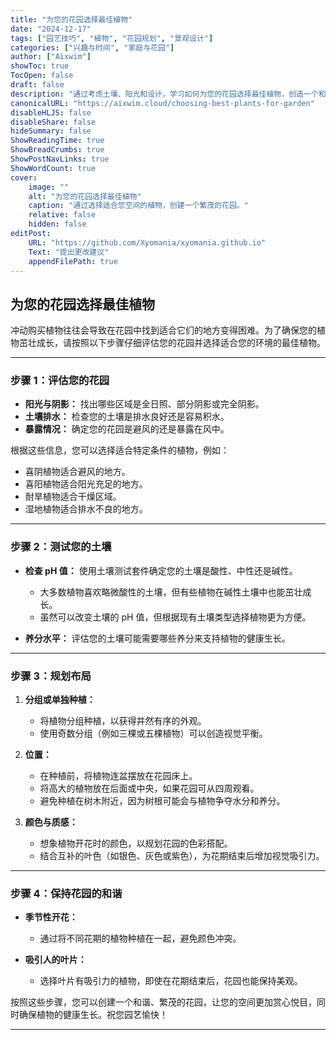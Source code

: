 ```yaml
---
title: "为您的花园选择最佳植物"
date: "2024-12-17"
tags: ["园艺技巧", "植物", "花园规划", "景观设计"]
categories: ["兴趣与时间", "家庭与花园"]
author: ["Aixwim"]
showToc: true
TocOpen: false
draft: false
description: "通过考虑土壤、阳光和设计，学习如何为您的花园选择最佳植物，创造一个和谐的户外空间。"
canonicalURL: "https://aixwim.cloud/choosing-best-plants-for-garden"
disableHLJS: false
disableShare: false
hideSummary: false
ShowReadingTime: true
ShowBreadCrumbs: true
ShowPostNavLinks: true
ShowWordCount: true
cover:
    image: ""
    alt: "为您的花园选择最佳植物"
    caption: "通过选择适合您空间的植物，创建一个繁茂的花园。"
    relative: false
    hidden: false
editPost:
    URL: "https://github.com/Xyomania/xyomania.github.io"
    Text: "提出更改建议"
    appendFilePath: true
---
```


## 为您的花园选择最佳植物  

冲动购买植物往往会导致在花园中找到适合它们的地方变得困难。为了确保您的植物茁壮成长，请按照以下步骤仔细评估您的花园并选择适合您的环境的最佳植物。  

---

### **步骤 1：评估您的花园**  

- **阳光与阴影：** 找出哪些区域是全日照、部分阴影或完全阴影。  
- **土壤排水：** 检查您的土壤是排水良好还是容易积水。  
- **暴露情况：** 确定您的花园是避风的还是暴露在风中。  

根据这些信息，您可以选择适合特定条件的植物，例如：  
- 喜阴植物适合避风的地方。  
- 喜阳植物适合阳光充足的地方。  
- 耐旱植物适合干燥区域。  
- 湿地植物适合排水不良的地方。  

---

### **步骤 2：测试您的土壤**  

- **检查 pH 值：** 使用土壤测试套件确定您的土壤是酸性、中性还是碱性。  
  - 大多数植物喜欢略微酸性的土壤，但有些植物在碱性土壤中也能茁壮成长。  
  - 虽然可以改变土壤的 pH 值，但根据现有土壤类型选择植物更为方便。  

- **养分水平：** 评估您的土壤可能需要哪些养分来支持植物的健康生长。  

---

### **步骤 3：规划布局**  

1. **分组或单独种植：**  
   - 将植物分组种植，以获得井然有序的外观。  
   - 使用奇数分组（例如三棵或五棵植物）可以创造视觉平衡。  

2. **位置：**  
   - 在种植前，将植物连盆摆放在花园床上。  
   - 将高大的植物放在后面或中央，如果花园可从四周观看。  
   - 避免种植在树木附近，因为树根可能会与植物争夺水分和养分。  

3. **颜色与质感：**  
   - 想象植物开花时的颜色，以规划花园的色彩搭配。  
   - 结合互补的叶色（如银色、灰色或紫色），为花期结束后增加视觉吸引力。  

---

### **步骤 4：保持花园的和谐**  

- **季节性开花：**  
  - 通过将不同花期的植物种植在一起，避免颜色冲突。  

- **吸引人的叶片：**  
  - 选择叶片有吸引力的植物，即使在花期结束后，花园也能保持美观。  

按照这些步骤，您可以创建一个和谐、繁茂的花园，让您的空间更加赏心悦目，同时确保植物的健康生长。祝您园艺愉快！  

---
